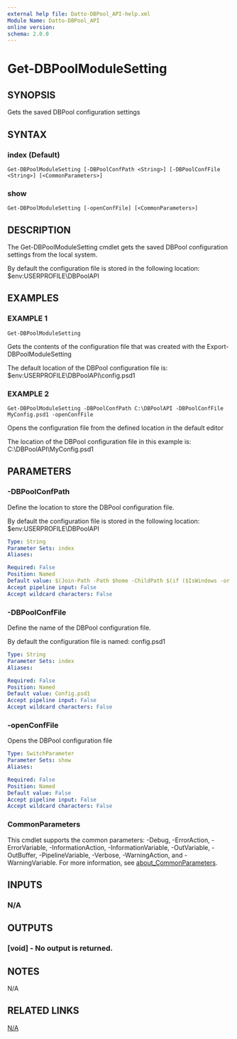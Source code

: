 ```yaml
---
external help file: Datto-DBPool_API-help.xml
Module Name: Datto-DBPool_API
online version:
schema: 2.0.0
---
```


# Get-DBPoolModuleSetting

## SYNOPSIS
Gets the saved DBPool configuration settings

## SYNTAX

### index (Default)
```
Get-DBPoolModuleSetting [-DBPoolConfPath <String>] [-DBPoolConfFile <String>] [<CommonParameters>]
```

### show
```
Get-DBPoolModuleSetting [-openConfFile] [<CommonParameters>]
```

## DESCRIPTION
The Get-DBPoolModuleSetting cmdlet gets the saved DBPool configuration settings
from the local system.

By default the configuration file is stored in the following location:
    $env:USERPROFILE\DBPoolAPI

## EXAMPLES

### EXAMPLE 1
```
Get-DBPoolModuleSetting
```

Gets the contents of the configuration file that was created with the
Export-DBPoolModuleSetting

The default location of the DBPool configuration file is:
    $env:USERPROFILE\DBPoolAPI\config.psd1

### EXAMPLE 2
```
Get-DBPoolModuleSetting -DBPoolConfPath C:\DBPoolAPI -DBPoolConfFile MyConfig.psd1 -openConfFile
```

Opens the configuration file from the defined location in the default editor

The location of the DBPool configuration file in this example is:
    C:\DBPoolAPI\MyConfig.psd1

## PARAMETERS

### -DBPoolConfPath
Define the location to store the DBPool configuration file.

By default the configuration file is stored in the following location:
    $env:USERPROFILE\DBPoolAPI

```yaml
Type: String
Parameter Sets: index
Aliases:

Required: False
Position: Named
Default value: $(Join-Path -Path $home -ChildPath $(if ($IsWindows -or $PSEdition -eq 'Desktop'){"DBPoolAPI"}else{".DBPoolAPI"}) )
Accept pipeline input: False
Accept wildcard characters: False
```

### -DBPoolConfFile
Define the name of the DBPool configuration file.

By default the configuration file is named:
    config.psd1

```yaml
Type: String
Parameter Sets: index
Aliases:

Required: False
Position: Named
Default value: Config.psd1
Accept pipeline input: False
Accept wildcard characters: False
```

### -openConfFile
Opens the DBPool configuration file

```yaml
Type: SwitchParameter
Parameter Sets: show
Aliases:

Required: False
Position: Named
Default value: False
Accept pipeline input: False
Accept wildcard characters: False
```

### CommonParameters
This cmdlet supports the common parameters: -Debug, -ErrorAction, -ErrorVariable, -InformationAction, -InformationVariable, -OutVariable, -OutBuffer, -PipelineVariable, -Verbose, -WarningAction, and -WarningVariable. For more information, see [about_CommonParameters](http://go.microsoft.com/fwlink/?LinkID=113216).

## INPUTS

### N/A
## OUTPUTS

### [void] - No output is returned.
## NOTES
N/A

## RELATED LINKS

[N/A]()


